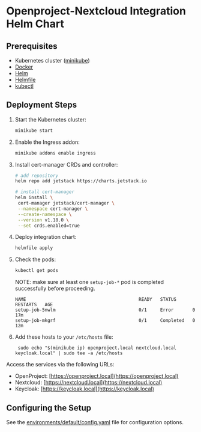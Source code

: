 # Openproject-Nextcloud Integration Helm Chart

## Prerequisites

- Kubernetes cluster ([minikube](https://minikube.sigs.k8s.io/docs/start/?arch=%2Flinux%2Fx86-64%2Fstable%2Fbinary+download))
- [Docker](https://docs.docker.com/engine/install/)
- [Helm](https://helm.sh/docs/intro/install/#through-package-managers)
- [Helmfile](https://helmfile.readthedocs.io/en/latest/#installation)
- [kubectl](https://kubernetes.io/docs/tasks/tools/#kubectl)

## Deployment Steps

1. Start the Kubernetes cluster:
   ```bash
   minikube start
   ```
2. Enable the Ingress addon:

   ```bash
   minikube addons enable ingress
   ```

3. Install cert-manager CRDs and controller:

   ```bash
   # add repository
   helm repo add jetstack https://charts.jetstack.io

   # install cert-manager
   helm install \
    cert-manager jetstack/cert-manager \
    --namespace cert-manager \
    --create-namespace \
    --version v1.18.0 \
    --set crds.enabled=true
   ```

4. Deploy integration chart:

   ```bash
   helmfile apply
   ```

5. Check the pods:

   ```bash
   kubectl get pods
   ```

   NOTE: make sure at least one `setup-job-*` pod is completed successfully before proceeding.

   ```
   NAME                                          READY   STATUS      RESTARTS   AGE
   setup-job-5nwlm                               0/1     Error       0          17m
   setup-job-mkgrf                               0/1     Completed   0          12m
   ```

6. Add these hosts to your `/etc/hosts` file:
   ```
    sudo echo "$(minikube ip) openproject.local nextcloud.local keycloak.local" | sudo tee -a /etc/hosts
   ```

Access the services via the following URLs:

- OpenProject: [https://openproject.local](https://openproject.local)
- Nextcloud: [https://nextcloud.local](https://nextcloud.local)
- Keycloak: [https://keycloak.local](https://keycloak.local)

## Configuring the Setup

See the [environments/default/config.yaml](https://github.com/saw-jan/opnc-helm-chart/blob/master/environments/default/config.yaml) file for configuration options.
